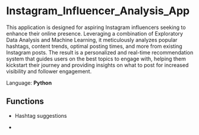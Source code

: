 # Instagram_Influencer_Analysis_App

This application is designed for aspiring Instagram influencers seeking to enhance their online presence. Leveraging a combination of Exploratory Data Analysis and Machine Learning, it meticulously analyzes popular hashtags, content trends, optimal posting times, and more from existing Instagram posts. The result is a personalized and real-time recommendation system that guides users on the best topics to engage with, helping them kickstart their journey and providing insights on what to post for increased visibility and follower engagement.

Language: **Python**

## Functions

- Hashtag suggestions

- 
